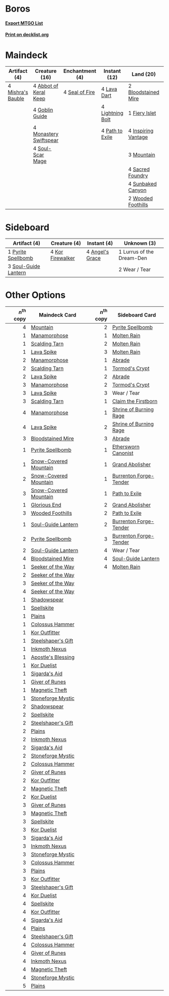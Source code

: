 # Boros

#### [Export MTGO List](../collection/Boros/Boros.txt)
#### [Print on decklist.org](http://decklist.org/?deckmain=4%09Abbot%20of%20Keral%20Keep%0A2%09Bloodstained%20Mire%0A1%09Fiery%20Islet%0A4%09Goblin%20Guide%0A4%09Inspiring%20Vantage%0A4%09Lava%20Dart%0A4%09Light%20Up%20the%20Stage%0A4%09Lightning%20Bolt%0A4%09Mishra's%20Bauble%0A4%09Monastery%20Swiftspear%0A3%09Mountain%0A4%09Path%20to%20Exile%0A4%09Sacred%20Foundry%0A4%09Seal%20of%20Fire%0A4%09Soul-Scar%20Mage%0A4%09Sunbaked%20Canyon%0A2%09Wooded%20Foothills&deckside=4%09Angel's%20Grace%0A4%09Kor%20Firewalker%0A1%09Lurrus%20of%20the%20Dream-Den%0A1%09Pyrite%20Spellbomb%0A3%09Soul-Guide%20Lantern%0A2%09Wear%20/%20Tear)
# Maindeck

|                                        Artifact (4)                                        |                                          Creature (16)                                          |                                     Enchantment (4)                                     |                                       Instant (12)                                       |                                          Land (20)                                           |                                          Sorcery (4)                                          |
|--------------------------------------------------------------------------------------------|-------------------------------------------------------------------------------------------------|-----------------------------------------------------------------------------------------|------------------------------------------------------------------------------------------|----------------------------------------------------------------------------------------------|-----------------------------------------------------------------------------------------------|
|4 [Mishra's Bauble](http://gatherer.wizards.com/Pages/Card/Details.aspx?multiverseid=122122)|4 [Abbot of Keral Keep](http://gatherer.wizards.com/Pages/Card/Details.aspx?multiverseid=398411) |4 [Seal of Fire](http://gatherer.wizards.com/Pages/Card/Details.aspx?multiverseid=185817)|4 [Lava Dart](http://gatherer.wizards.com/Pages/Card/Details.aspx?multiverseid=29766)     |2 [Bloodstained Mire](http://gatherer.wizards.com/Pages/Card/Details.aspx?multiverseid=405094)|4 [Light Up the Stage](http://gatherer.wizards.com/Pages/Card/Details.aspx?multiverseid=457251)|
|                                                                                            |4 [Goblin Guide](http://gatherer.wizards.com/Pages/Card/Details.aspx?multiverseid=425921)        |                                                                                         |4 [Lightning Bolt](http://gatherer.wizards.com/Pages/Card/Details.aspx?multiverseid=806)  |1 [Fiery Islet](http://gatherer.wizards.com/Pages/Card/Details.aspx?multiverseid=464187)      |                                                                                               |
|                                                                                            |4 [Monastery Swiftspear](http://gatherer.wizards.com/Pages/Card/Details.aspx?multiverseid=438706)|                                                                                         |4 [Path to Exile](http://gatherer.wizards.com/Pages/Card/Details.aspx?multiverseid=220511)|4 [Inspiring Vantage](http://gatherer.wizards.com/Pages/Card/Details.aspx?multiverseid=417819)|                                                                                               |
|                                                                                            |4 [Soul-Scar Mage](http://gatherer.wizards.com/Pages/Card/Details.aspx?multiverseid=426850)      |                                                                                         |                                                                                          |3 [Mountain](http://gatherer.wizards.com/Pages/Card/Details.aspx?multiverseid=439859)         |                                                                                               |
|                                                                                            |                                                                                                 |                                                                                         |                                                                                          |4 [Sacred Foundry](http://gatherer.wizards.com/Pages/Card/Details.aspx?multiverseid=405106)   |                                                                                               |
|                                                                                            |                                                                                                 |                                                                                         |                                                                                          |4 [Sunbaked Canyon](http://gatherer.wizards.com/Pages/Card/Details.aspx?multiverseid=464196)  |                                                                                               |
|                                                                                            |                                                                                                 |                                                                                         |                                                                                          |2 [Wooded Foothills](http://gatherer.wizards.com/Pages/Card/Details.aspx?multiverseid=405116) |                                                                                               |


# Sideboard

|                                         Artifact (4)                                          |                                       Creature (4)                                        |                                       Instant (4)                                        |       Unknown (3)       |
|-----------------------------------------------------------------------------------------------|-------------------------------------------------------------------------------------------|------------------------------------------------------------------------------------------|-------------------------|
|1 [Pyrite Spellbomb](http://gatherer.wizards.com/Pages/Card/Details.aspx?multiverseid=442796)  |4 [Kor Firewalker](http://gatherer.wizards.com/Pages/Card/Details.aspx?multiverseid=442010)|4 [Angel's Grace](http://gatherer.wizards.com/Pages/Card/Details.aspx?multiverseid=370545)|1 Lurrus of the Dream-Den|
|3 [Soul-Guide Lantern](http://gatherer.wizards.com/Pages/Card/Details.aspx?multiverseid=476488)|                                                                                           |                                                                                          |2 Wear / Tear            |


# Other Options

|*n*<sup>th</sup> copy|                                         Maindeck Card                                          |*n*<sup>th</sup> copy|                                         Sideboard Card                                          |
|--------------------:|------------------------------------------------------------------------------------------------|--------------------:|-------------------------------------------------------------------------------------------------|
|                    4|[Mountain](http://gatherer.wizards.com/Pages/Card/Details.aspx?multiverseid=439859)             |                    2|[Pyrite Spellbomb](http://gatherer.wizards.com/Pages/Card/Details.aspx?multiverseid=442796)      |
|                    1|[Manamorphose](http://gatherer.wizards.com/Pages/Card/Details.aspx?multiverseid=370568)         |                    1|[Molten Rain](http://gatherer.wizards.com/Pages/Card/Details.aspx?multiverseid=425928)           |
|                    1|[Scalding Tarn](http://gatherer.wizards.com/Pages/Card/Details.aspx?multiverseid=405107)        |                    2|[Molten Rain](http://gatherer.wizards.com/Pages/Card/Details.aspx?multiverseid=425928)           |
|                    1|[Lava Spike](http://gatherer.wizards.com/Pages/Card/Details.aspx?multiverseid=79084)            |                    3|[Molten Rain](http://gatherer.wizards.com/Pages/Card/Details.aspx?multiverseid=425928)           |
|                    2|[Manamorphose](http://gatherer.wizards.com/Pages/Card/Details.aspx?multiverseid=370568)         |                    1|[Abrade](http://gatherer.wizards.com/Pages/Card/Details.aspx?multiverseid=430772)                |
|                    2|[Scalding Tarn](http://gatherer.wizards.com/Pages/Card/Details.aspx?multiverseid=405107)        |                    1|[Tormod's Crypt](http://gatherer.wizards.com/Pages/Card/Details.aspx?multiverseid=389723)        |
|                    2|[Lava Spike](http://gatherer.wizards.com/Pages/Card/Details.aspx?multiverseid=79084)            |                    2|[Abrade](http://gatherer.wizards.com/Pages/Card/Details.aspx?multiverseid=430772)                |
|                    3|[Manamorphose](http://gatherer.wizards.com/Pages/Card/Details.aspx?multiverseid=370568)         |                    2|[Tormod's Crypt](http://gatherer.wizards.com/Pages/Card/Details.aspx?multiverseid=389723)        |
|                    3|[Lava Spike](http://gatherer.wizards.com/Pages/Card/Details.aspx?multiverseid=79084)            |                    3|Wear / Tear                                                                                      |
|                    3|[Scalding Tarn](http://gatherer.wizards.com/Pages/Card/Details.aspx?multiverseid=405107)        |                    1|[Claim the Firstborn](http://gatherer.wizards.com/Pages/Card/Details.aspx?multiverseid=473080)   |
|                    4|[Manamorphose](http://gatherer.wizards.com/Pages/Card/Details.aspx?multiverseid=370568)         |                    1|[Shrine of Burning Rage](http://gatherer.wizards.com/Pages/Card/Details.aspx?multiverseid=218018)|
|                    4|[Lava Spike](http://gatherer.wizards.com/Pages/Card/Details.aspx?multiverseid=79084)            |                    2|[Shrine of Burning Rage](http://gatherer.wizards.com/Pages/Card/Details.aspx?multiverseid=218018)|
|                    3|[Bloodstained Mire](http://gatherer.wizards.com/Pages/Card/Details.aspx?multiverseid=405094)    |                    3|[Abrade](http://gatherer.wizards.com/Pages/Card/Details.aspx?multiverseid=430772)                |
|                    1|[Pyrite Spellbomb](http://gatherer.wizards.com/Pages/Card/Details.aspx?multiverseid=442796)     |                    1|[Ethersworn Canonist](http://gatherer.wizards.com/Pages/Card/Details.aspx?multiverseid=174931)   |
|                    1|[Snow-Covered Mountain](http://gatherer.wizards.com/Pages/Card/Details.aspx?multiverseid=121233)|                    1|[Grand Abolisher](http://gatherer.wizards.com/Pages/Card/Details.aspx?multiverseid=389538)       |
|                    2|[Snow-Covered Mountain](http://gatherer.wizards.com/Pages/Card/Details.aspx?multiverseid=121233)|                    1|[Burrenton Forge-Tender](http://gatherer.wizards.com/Pages/Card/Details.aspx?multiverseid=438580)|
|                    3|[Snow-Covered Mountain](http://gatherer.wizards.com/Pages/Card/Details.aspx?multiverseid=121233)|                    1|[Path to Exile](http://gatherer.wizards.com/Pages/Card/Details.aspx?multiverseid=220511)         |
|                    1|[Glorious End](http://gatherer.wizards.com/Pages/Card/Details.aspx?multiverseid=426835)         |                    2|[Grand Abolisher](http://gatherer.wizards.com/Pages/Card/Details.aspx?multiverseid=389538)       |
|                    3|[Wooded Foothills](http://gatherer.wizards.com/Pages/Card/Details.aspx?multiverseid=405116)     |                    2|[Path to Exile](http://gatherer.wizards.com/Pages/Card/Details.aspx?multiverseid=220511)         |
|                    1|[Soul-Guide Lantern](http://gatherer.wizards.com/Pages/Card/Details.aspx?multiverseid=476488)   |                    2|[Burrenton Forge-Tender](http://gatherer.wizards.com/Pages/Card/Details.aspx?multiverseid=438580)|
|                    2|[Pyrite Spellbomb](http://gatherer.wizards.com/Pages/Card/Details.aspx?multiverseid=442796)     |                    3|[Burrenton Forge-Tender](http://gatherer.wizards.com/Pages/Card/Details.aspx?multiverseid=438580)|
|                    2|[Soul-Guide Lantern](http://gatherer.wizards.com/Pages/Card/Details.aspx?multiverseid=476488)   |                    4|Wear / Tear                                                                                      |
|                    4|[Bloodstained Mire](http://gatherer.wizards.com/Pages/Card/Details.aspx?multiverseid=405094)    |                    4|[Soul-Guide Lantern](http://gatherer.wizards.com/Pages/Card/Details.aspx?multiverseid=476488)    |
|                    1|[Seeker of the Way](http://gatherer.wizards.com/Pages/Card/Details.aspx?multiverseid=438595)    |                    4|[Molten Rain](http://gatherer.wizards.com/Pages/Card/Details.aspx?multiverseid=425928)           |
|                    2|[Seeker of the Way](http://gatherer.wizards.com/Pages/Card/Details.aspx?multiverseid=438595)    |                     |                                                                                                 |
|                    3|[Seeker of the Way](http://gatherer.wizards.com/Pages/Card/Details.aspx?multiverseid=438595)    |                     |                                                                                                 |
|                    4|[Seeker of the Way](http://gatherer.wizards.com/Pages/Card/Details.aspx?multiverseid=438595)    |                     |                                                                                                 |
|                    1|[Shadowspear](http://gatherer.wizards.com/Pages/Card/Details.aspx?multiverseid=476487)          |                     |                                                                                                 |
|                    1|[Spellskite](http://gatherer.wizards.com/Pages/Card/Details.aspx?multiverseid=397743)           |                     |                                                                                                 |
|                    1|[Plains](http://gatherer.wizards.com/Pages/Card/Details.aspx?multiverseid=439856)               |                     |                                                                                                 |
|                    1|[Colossus Hammer](http://gatherer.wizards.com/Pages/Card/Details.aspx?multiverseid=466977)      |                     |                                                                                                 |
|                    1|[Kor Outfitter](http://gatherer.wizards.com/Pages/Card/Details.aspx?multiverseid=189637)        |                     |                                                                                                 |
|                    1|[Steelshaper's Gift](http://gatherer.wizards.com/Pages/Card/Details.aspx?multiverseid=51078)    |                     |                                                                                                 |
|                    1|[Inkmoth Nexus](http://gatherer.wizards.com/Pages/Card/Details.aspx?multiverseid=213731)        |                     |                                                                                                 |
|                    1|[Apostle's Blessing](http://gatherer.wizards.com/Pages/Card/Details.aspx?multiverseid=397768)   |                     |                                                                                                 |
|                    1|[Kor Duelist](http://gatherer.wizards.com/Pages/Card/Details.aspx?multiverseid=397675)          |                     |                                                                                                 |
|                    1|[Sigarda's Aid](http://gatherer.wizards.com/Pages/Card/Details.aspx?multiverseid=414333)        |                     |                                                                                                 |
|                    1|[Giver of Runes](http://gatherer.wizards.com/Pages/Card/Details.aspx?multiverseid=463962)       |                     |                                                                                                 |
|                    1|[Magnetic Theft](http://gatherer.wizards.com/Pages/Card/Details.aspx?multiverseid=51101)        |                     |                                                                                                 |
|                    1|[Stoneforge Mystic](http://gatherer.wizards.com/Pages/Card/Details.aspx?multiverseid=198383)    |                     |                                                                                                 |
|                    2|[Shadowspear](http://gatherer.wizards.com/Pages/Card/Details.aspx?multiverseid=476487)          |                     |                                                                                                 |
|                    2|[Spellskite](http://gatherer.wizards.com/Pages/Card/Details.aspx?multiverseid=397743)           |                     |                                                                                                 |
|                    2|[Steelshaper's Gift](http://gatherer.wizards.com/Pages/Card/Details.aspx?multiverseid=51078)    |                     |                                                                                                 |
|                    2|[Plains](http://gatherer.wizards.com/Pages/Card/Details.aspx?multiverseid=439856)               |                     |                                                                                                 |
|                    2|[Inkmoth Nexus](http://gatherer.wizards.com/Pages/Card/Details.aspx?multiverseid=213731)        |                     |                                                                                                 |
|                    2|[Sigarda's Aid](http://gatherer.wizards.com/Pages/Card/Details.aspx?multiverseid=414333)        |                     |                                                                                                 |
|                    2|[Stoneforge Mystic](http://gatherer.wizards.com/Pages/Card/Details.aspx?multiverseid=198383)    |                     |                                                                                                 |
|                    2|[Colossus Hammer](http://gatherer.wizards.com/Pages/Card/Details.aspx?multiverseid=466977)      |                     |                                                                                                 |
|                    2|[Giver of Runes](http://gatherer.wizards.com/Pages/Card/Details.aspx?multiverseid=463962)       |                     |                                                                                                 |
|                    2|[Kor Outfitter](http://gatherer.wizards.com/Pages/Card/Details.aspx?multiverseid=189637)        |                     |                                                                                                 |
|                    2|[Magnetic Theft](http://gatherer.wizards.com/Pages/Card/Details.aspx?multiverseid=51101)        |                     |                                                                                                 |
|                    2|[Kor Duelist](http://gatherer.wizards.com/Pages/Card/Details.aspx?multiverseid=397675)          |                     |                                                                                                 |
|                    3|[Giver of Runes](http://gatherer.wizards.com/Pages/Card/Details.aspx?multiverseid=463962)       |                     |                                                                                                 |
|                    3|[Magnetic Theft](http://gatherer.wizards.com/Pages/Card/Details.aspx?multiverseid=51101)        |                     |                                                                                                 |
|                    3|[Spellskite](http://gatherer.wizards.com/Pages/Card/Details.aspx?multiverseid=397743)           |                     |                                                                                                 |
|                    3|[Kor Duelist](http://gatherer.wizards.com/Pages/Card/Details.aspx?multiverseid=397675)          |                     |                                                                                                 |
|                    3|[Sigarda's Aid](http://gatherer.wizards.com/Pages/Card/Details.aspx?multiverseid=414333)        |                     |                                                                                                 |
|                    3|[Inkmoth Nexus](http://gatherer.wizards.com/Pages/Card/Details.aspx?multiverseid=213731)        |                     |                                                                                                 |
|                    3|[Stoneforge Mystic](http://gatherer.wizards.com/Pages/Card/Details.aspx?multiverseid=198383)    |                     |                                                                                                 |
|                    3|[Colossus Hammer](http://gatherer.wizards.com/Pages/Card/Details.aspx?multiverseid=466977)      |                     |                                                                                                 |
|                    3|[Plains](http://gatherer.wizards.com/Pages/Card/Details.aspx?multiverseid=439856)               |                     |                                                                                                 |
|                    3|[Kor Outfitter](http://gatherer.wizards.com/Pages/Card/Details.aspx?multiverseid=189637)        |                     |                                                                                                 |
|                    3|[Steelshaper's Gift](http://gatherer.wizards.com/Pages/Card/Details.aspx?multiverseid=51078)    |                     |                                                                                                 |
|                    4|[Kor Duelist](http://gatherer.wizards.com/Pages/Card/Details.aspx?multiverseid=397675)          |                     |                                                                                                 |
|                    4|[Spellskite](http://gatherer.wizards.com/Pages/Card/Details.aspx?multiverseid=397743)           |                     |                                                                                                 |
|                    4|[Kor Outfitter](http://gatherer.wizards.com/Pages/Card/Details.aspx?multiverseid=189637)        |                     |                                                                                                 |
|                    4|[Sigarda's Aid](http://gatherer.wizards.com/Pages/Card/Details.aspx?multiverseid=414333)        |                     |                                                                                                 |
|                    4|[Plains](http://gatherer.wizards.com/Pages/Card/Details.aspx?multiverseid=439856)               |                     |                                                                                                 |
|                    4|[Steelshaper's Gift](http://gatherer.wizards.com/Pages/Card/Details.aspx?multiverseid=51078)    |                     |                                                                                                 |
|                    4|[Colossus Hammer](http://gatherer.wizards.com/Pages/Card/Details.aspx?multiverseid=466977)      |                     |                                                                                                 |
|                    4|[Giver of Runes](http://gatherer.wizards.com/Pages/Card/Details.aspx?multiverseid=463962)       |                     |                                                                                                 |
|                    4|[Inkmoth Nexus](http://gatherer.wizards.com/Pages/Card/Details.aspx?multiverseid=213731)        |                     |                                                                                                 |
|                    4|[Magnetic Theft](http://gatherer.wizards.com/Pages/Card/Details.aspx?multiverseid=51101)        |                     |                                                                                                 |
|                    4|[Stoneforge Mystic](http://gatherer.wizards.com/Pages/Card/Details.aspx?multiverseid=198383)    |                     |                                                                                                 |
|                    5|[Plains](http://gatherer.wizards.com/Pages/Card/Details.aspx?multiverseid=439856)               |                     |                                                                                                 |

